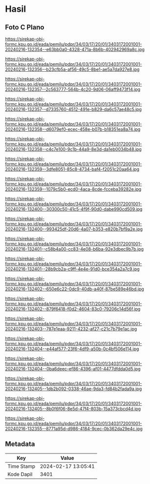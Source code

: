 # Hasil

## Foto C Plano

https://sirekap-obj-formc.kpu.go.id/eada/pemilu/pdpr/34/03/17/20/01/3403172001001-20240216-132354--e63bb0a0-4328-471a-8b6b-402942969a8c.jpg

https://sirekap-obj-formc.kpu.go.id/eada/pemilu/pdpr/34/03/17/20/01/3403172001001-20240216-132356--b23cfb5a-af56-49c5-8be1-ae5a7da927e8.jpg

https://sirekap-obj-formc.kpu.go.id/eada/pemilu/pdpr/34/03/17/20/01/3403172001001-20240216-132357--2c563777-564b-4c20-9d06-06aff9473f14.jpg

https://sirekap-obj-formc.kpu.go.id/eada/pemilu/pdpr/34/03/17/20/01/3403172001001-20240216-132357--d7335760-4512-491e-b829-da6c57ae48c5.jpg

https://sirekap-obj-formc.kpu.go.id/eada/pemilu/pdpr/34/03/17/20/01/3403172001001-20240216-132358--d6079ef0-ecec-458e-b07b-b18351ea8a74.jpg

https://sirekap-obj-formc.kpu.go.id/eada/pemilu/pdpr/34/03/17/20/01/3403172001001-20240216-132358--c4c7e100-9c1b-44a9-8e3d-da1eb0034b48.jpg

https://sirekap-obj-formc.kpu.go.id/eada/pemilu/pdpr/34/03/17/20/01/3403172001001-20240216-132359--3dfe8051-85c8-4734-baf4-f2051c20aa64.jpg

https://sirekap-obj-formc.kpu.go.id/eada/pemilu/pdpr/34/03/17/20/01/3403172001001-20240216-132359--1079c5b0-ecd0-4aca-8cde-fcceba39282e.jpg

https://sirekap-obj-formc.kpu.go.id/eada/pemilu/pdpr/34/03/17/20/01/3403172001001-20240216-132400--30300c50-41c5-4f9f-90d0-dabe990cd509.jpg

https://sirekap-obj-formc.kpu.go.id/eada/pemilu/pdpr/34/03/17/20/01/3403172001001-20240216-132400--993425df-20d6-4a07-b353-e820b7bf9a2e.jpg

https://sirekap-obj-formc.kpu.go.id/eada/pemilu/pdpr/34/03/17/20/01/3403172001001-20240216-132401--c58b4a00-cc83-4e08-b6ba-92e3dbec9b7b.jpg

https://sirekap-obj-formc.kpu.go.id/eada/pemilu/pdpr/34/03/17/20/01/3403172001001-20240216-132401--28b9cb2a-c9ff-4e4e-91d0-bce354a2a7c9.jpg

https://sirekap-obj-formc.kpu.go.id/eada/pemilu/pdpr/34/03/17/20/01/3403172001001-20240216-132402--650e6c22-0dc9-40db-a40f-87be589e46bd.jpg

https://sirekap-obj-formc.kpu.go.id/eada/pemilu/pdpr/34/03/17/20/01/3403172001001-20240216-132402--879f6418-f0d2-4604-83c0-79206c14d56f.jpg

https://sirekap-obj-formc.kpu.go.id/eada/pemilu/pdpr/34/03/17/20/01/3403172001001-20240216-132403--787e1eaa-9211-4232-af27-c21c7b79e1ac.jpg

https://sirekap-obj-formc.kpu.go.id/eada/pemilu/pdpr/34/03/17/20/01/3403172001001-20240216-132404--e44af577-23f6-4df9-a50b-0c4bf506e114.jpg

https://sirekap-obj-formc.kpu.go.id/eada/pemilu/pdpr/34/03/17/20/01/3403172001001-20240216-132404--0ba6deec-ef86-4396-af01-4477dfdda0d5.jpg

https://sirekap-obj-formc.kpu.go.id/eada/pemilu/pdpr/34/03/17/20/01/3403172001001-20240216-132405--1db2b092-0338-46ae-9da3-fd84b2fada9a.jpg

https://sirekap-obj-formc.kpu.go.id/eada/pemilu/pdpr/34/03/17/20/01/3403172001001-20240216-132405--8b0f6f06-8e5d-47f4-803b-15a373cbcd4d.jpg

https://sirekap-obj-formc.kpu.go.id/eada/pemilu/pdpr/34/03/17/20/01/3403172001001-20240216-132355--8771a95d-d986-4184-9cec-0b362da29e4c.jpg


## Metadata

| Key        | Value               |
| ---------- | ------------------- |
| Time Stamp | 2024-02-17 13:05:41 |
| Kode Dapil | 3401                |



